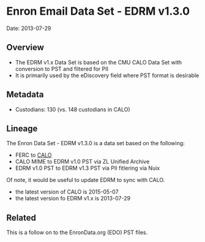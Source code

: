 # Enron Email Data Set - EDRM v1.3.0

Date: 2013-07-29

## Overview

* The EDRM v1.x Data Set is based on the CMU CALO Data Set with conversion to PST and filtered for PII
* It is primarily used by the eDiscovery field where PST format is desirable

## Metadata

* Custodians: 130 (vs. 148 custodians in CALO)

## Lineage

The Enron Data Set - EDRM v1.3.0 is a data set based on the following:

* FERC to [CALO](https://www.cs.cmu.edu/~./enron/)
* CALO MIME to EDRM v1.0 PST via ZL Unified Archive
* EDRM v1.0 PST to EDRM v1.3 PST via PII fitlering via Nuix

Of note, it would be useful to update EDRM to sync with CALO.

* the latest version of CALO is 2015-05-07
* the latest version fo EDRM v1.x is 2013-07-29

## Related

This is a follow on to the EnronData.org (EDO) PST files.